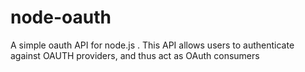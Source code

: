 node-oauth
===========
A simple oauth API for node.js .  This API allows users to authenticate against OAUTH providers, and thus act as OAuth consumers